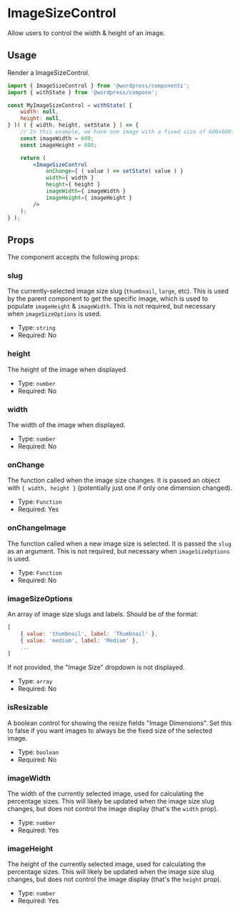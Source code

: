 # ImageSizeControl

Allow users to control the width & height of an image.

## Usage

Render a ImageSizeControl.

```jsx
import { ImageSizeControl } from '@wordpress/components';
import { withState } from '@wordpress/compose';

const MyImageSizeControl = withState( {
	width: null,
	height: null,
} )( ( { width, height, setState } ) => {
	// In this example, we have one image with a fixed size of 600x600.
	const imageWidth = 600;
	const imageHeight = 600;

	return (
		<ImageSizeControl
			onChange={ ( value ) => setState( value ) }
			width={ width }
			height={ height }
			imageWidth={ imageWidth }
			imageHeight={ imageHeight }
		/>
	);
} );
```

## Props

The component accepts the following props:

### slug

The currently-selected image size slug (`thumbnail`, `large`, etc). This is used by the parent component to get the specific image, which is used to populate `imageHeight` & `imageWidth`. This is not required, but necessary when `imageSizeOptions` is used.

- Type: `string`
- Required: No

### height

The height of the image when displayed.

- Type: `number`
- Required: No

### width

The width of the image when displayed.

- Type: `number`
- Required: No

### onChange

The function called when the image size changes. It is passed an object with `{ width, height }` (potentially just one if only one dimension changed).

- Type: `Function`
- Required: Yes

### onChangeImage

The function called when a new image size is selected. It is passed the `slug` as an argument. This is not required, but necessary when `imageSizeOptions` is used.

- Type: `Function`
- Required: No

### imageSizeOptions

An array of image size slugs and labels. Should be of the format:

```js
[
	{ value: 'thumbnail', label: 'Thumbnail' },
	{ value: 'medium', label: 'Medium' },
	...
]
```

If not provided, the "Image Size" dropdown is not displayed.

- Type: `array`
- Required: No

### isResizable

A boolean control for showing the resize fields "Image Dimensions". Set this to false if you want images to always be the fixed size of the selected image.

- Type: `boolean`
- Required: No

### imageWidth

The width of the currently selected image, used for calculating the percentage sizes. This will likely be updated when the image size slug changes, but does not control the image display (that's the `width` prop).

- Type: `number`
- Required: Yes

### imageHeight

The height of the currently selected image, used for calculating the percentage sizes. This will likely be updated when the image size slug changes, but does not control the image display (that's the `height` prop).

- Type: `number`
- Required: Yes
